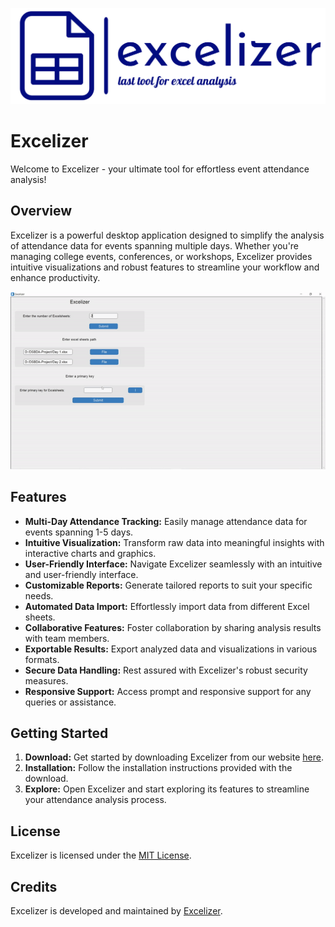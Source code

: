 ![Logo](https://raw.githubusercontent.com/Dnyanesh-Bachhav/DSBDA-Project-Website/main/images/screen/logo.png)

# Excelizer

Welcome to Excelizer - your ultimate tool for effortless event attendance analysis!

## Overview

Excelizer is a powerful desktop application designed to simplify the analysis of attendance data for events spanning multiple days. Whether you're managing college events, conferences, or workshops, Excelizer provides intuitive visualizations and robust features to streamline your workflow and enhance productivity.

![App Screenshot](https://raw.githubusercontent.com/Dnyanesh-Bachhav/DSBDA-Project-Website/main/images/screen/Excelier1.gif)
## Features

- **Multi-Day Attendance Tracking:** Easily manage attendance data for events spanning 1-5 days.
- **Intuitive Visualization:** Transform raw data into meaningful insights with interactive charts and graphics.
- **User-Friendly Interface:** Navigate Excelizer seamlessly with an intuitive and user-friendly interface.
- **Customizable Reports:** Generate tailored reports to suit your specific needs.
- **Automated Data Import:** Effortlessly import data from different Excel sheets.
- **Collaborative Features:** Foster collaboration by sharing analysis results with team members.
- **Exportable Results:** Export analyzed data and visualizations in various formats.
- **Secure Data Handling:** Rest assured with Excelizer's robust security measures.
- **Responsive Support:** Access prompt and responsive support for any queries or assistance.

## Getting Started

1. **Download:** Get started by downloading Excelizer from our website [here](https://excelizer.netlify.app/).
2. **Installation:** Follow the installation instructions provided with the download.
3. **Explore:** Open Excelizer and start exploring its features to streamline your attendance analysis process.

## License

Excelizer is licensed under the [MIT License](LICENSE).

## Credits

Excelizer is developed and maintained by [Excelizer](https://excelizer.netlify.app/).


